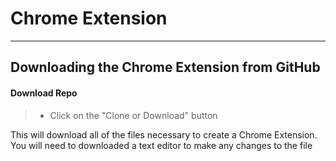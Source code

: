 Chrome Extension
===================



----------


Downloading the Chrome Extension from GitHub
-------------
#### <i class="icon-folder-open"></i> Download Repo

>- Click on the "Clone or Download" button

This will download all of the files necessary to create a Chrome Extension. You will need to downloaded a text editor to make any changes to the file
